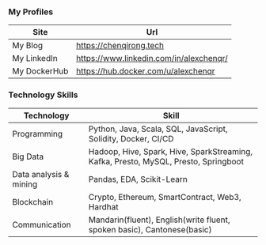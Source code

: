 ### My Profiles

| Site      | Url |
| ----------- | ----------- |
| My Blog      | https://chenqirong.tech       |
| My LinkedIn   | https://www.linkedin.com/in/alexchenqr/        |
| My DockerHub   | https://hub.docker.com/u/alexchenqr        |

### Technology Skills

| Technology      | Skill |
| ----------- | ----------- |
| Programming      | Python, Java, Scala, SQL, JavaScript, Solidity, Docker, CI/CD|
| Big Data   | Hadoop, Hive, Spark, Hive, SparkStreaming, Kafka, Presto, MySQL, Presto, Springboot |
| Data analysis & mining   | Pandas, EDA, Scikit-Learn |
| Blockchain | Crypto, Ethereum, SmartContract, Web3, Hardhat |
| Communication | Mandarin(fluent), English(write fluent, spoken basic), Cantonese(basic) |

